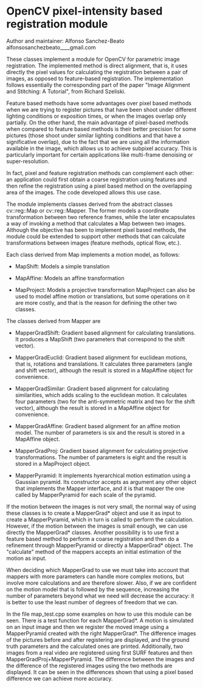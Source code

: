# OpenCV pixel-intensity based registration module

Author and maintainer: Alfonso Sanchez-Beato
                       alfonsosanchezbeato\_\_\_\_gmail.com

These classes implement a module for OpenCV for parametric image registration.
The implemented method is direct alignment, that is, it uses directly the pixel
values for calculating the registration between a pair of images, as opposed to
feature-based registration.  The implementation follows essentially the
corresponding part of the paper "Image Alignment and Stitching: A Tutorial",
from Richard Szeliski.

Feature based methods have some advantages over pixel based methods when we are
trying to register pictures that have been shoot under different lighting
conditions or exposition times, or when the images overlap only partially. On
the other hand, the main advantage of pixel-based methods when compared to
feature based methods is their better precision for some pictures (those shoot
under similar lighting conditions and that have a significative overlap), due to
the fact that we are using all the information available in the image, which
allows us to achieve subpixel accuracy. This is particularly important for
certain applications like multi-frame denoising or super-resolution.

In fact, pixel and feature registration methods can complement each other: an
application could first obtain a coarse registration using features and then
refine the registration using a pixel based method on the overlapping area of
the images. The code developed allows this use case.

The module implements classes derived from the abstract classes cv::reg::Map or
cv::reg::Mapper.  The former models a coordinate transformation between two
reference frames, while the later encapsulates a way of invoking a method that
calculates a Map between two images.  Although the objective has been to
implement pixel based methods, the module could be extended to support other
methods that can calculate transformations between images (feature methods,
optical flow, etc.).

Each class derived from Map implements a motion model, as follows:

* MapShift: Models a simple translation

* MapAffine: Models an affine transformation

* MapProject: Models a projective transformation
MapProject can also be used to model affine motion or translations, but some
operations on it are more costly, and that is the reason for defining the other
two classes.

The classes derived from Mapper are

* MapperGradShift: Gradient based alignment for calculating translations. It
produces a MapShift (two parameters that correspond to the shift vector).

* MapperGradEuclid: Gradient based alignment for euclidean motions, that is,
rotations and translations. It calculates three parameters (angle and shift
vector), although the result is stored in a MapAffine object for convenience.

* MapperGradSimilar: Gradient based alignment for calculating similarities,
which adds scaling to the euclidean motion. It calculates four parameters (two
for the anti-symmetric matrix and two for the shift vector), although the result
is stored in a MapAffine object for convenience.

* MapperGradAffine: Gradient based alignment for an affine motion model. The
number of parameters is six and the result is stored in a MapAffine object. 

* MapperGradProj: Gradient based alignment for calculating projective
transformations. The number of parameters is eight and the result is stored in a
MapProject object.

* MapperPyramid: It implements hyerarchical motion estimation using a Gaussian
pyramid. Its constructor accepts as argument any other object that implements
the Mapper interface, and it is that mapper the one called by MapperPyramid for
each scale of the pyramid.

If the motion between the images is not very small, the normal way of using
these classes is to create a MapperGrad\* object and use it as input to create a
MapperPyramid, which in turn is called to perform the calculation. However, if
the motion between the images is small enough, we can use directly the
MapperGrad\* classes. Another possibility is to use first a feature based method
to perform a coarse registration and then do a refinement through MapperPyramid
or directly a MapperGrad\* object. The "calculate" method of the mappers accepts
an initial estimation of the motion as input.

When deciding which MapperGrad to use we must take into account that mappers
with more parameters can handle more complex motions, but involve more
calculations and are therefore slower. Also, if we are confident on the motion
model that is followed by the sequence, increasing the number of parameters
beyond what we need will decrease the accuracy: it is better to use the least
number of degrees of freedom that we can.

In the file map_test.cpp some examples on how to use this module can be seen.
There is a test function for each MapperGrad\*. A motion is simulated on an input
image and then we register the moved image using a MapperPyramid created with
the right MapperGrad\*. The difference images of the pictures before and after
registering are displayed, and the ground truth parameters and the calculated
ones are printed. Additionally, two images from a real video are registered
using first SURF features and then MapperGradProj+MapperPyramid. The difference
between the images and the difference of the registered images using the two
methods are displayed. It can be seen in the differences shown that using a
pixel based difference we can achieve more accuracy.

